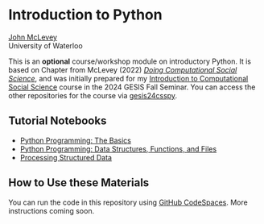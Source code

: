 # Introduction to Python

[John McLevey](https://www.johnmclevey.com)<br>
University of Waterloo

This is an **optional** course/workshop module on introductory Python. It is based on Chapter from McLevey (2022) _[Doing Computational Social Science](https://www.johnmclevey.com/publications/books/Doing-Computational-Social-Science.html)_, and was initially prepared for my [Introduction to Computational Social Science](https://github.com/mclevey/computational-social-science) course in the 2024 GESIS Fall Seminar. You can access the other repositories for the course via [gesis24csspy](https://github.com/gesis24csspy).

## Tutorial Notebooks

- [Python Programming: The Basics](tutorials/python-programming-1.qmd)
- [Python Programming: Data Structures, Functions, and Files](tutorials/python-programming-2.qmd)
- [Processing Structured Data](tutorials/python-programming-3.qmd)

## How to Use these Materials

You can run the code in this repository using [GitHub CodeSpaces](https://github.com/features/codespaces). More instructions coming soon.

